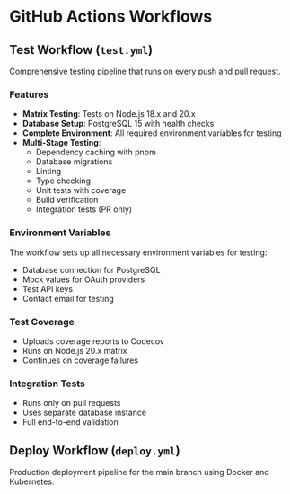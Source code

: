 # GitHub Actions Workflows

## Test Workflow (`test.yml`)

Comprehensive testing pipeline that runs on every push and pull request.

### Features

- **Matrix Testing**: Tests on Node.js 18.x and 20.x
- **Database Setup**: PostgreSQL 15 with health checks
- **Complete Environment**: All required environment variables for testing
- **Multi-Stage Testing**:
  - Dependency caching with pnpm
  - Database migrations
  - Linting
  - Type checking
  - Unit tests with coverage
  - Build verification
  - Integration tests (PR only)

### Environment Variables

The workflow sets up all necessary environment variables for testing:
- Database connection for PostgreSQL
- Mock values for OAuth providers
- Test API keys
- Contact email for testing

### Test Coverage

- Uploads coverage reports to Codecov
- Runs on Node.js 20.x matrix
- Continues on coverage failures

### Integration Tests

- Runs only on pull requests
- Uses separate database instance
- Full end-to-end validation

## Deploy Workflow (`deploy.yml`)

Production deployment pipeline for the main branch using Docker and Kubernetes.